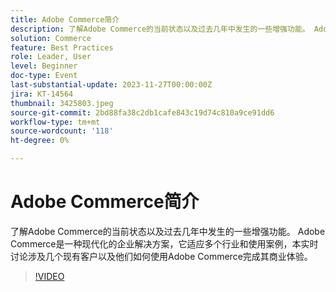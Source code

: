 ```yaml
---
title: Adobe Commerce简介
description: 了解Adobe Commerce的当前状态以及过去几年中发生的一些增强功能。 Adobe Commerce是一种现代化的企业解决方案，它适应多个行业和使用案例，本实时讨论涉及几个现有客户以及他们如何使用Adobe Commerce完成其商业体验。
solution: Commerce
feature: Best Practices
role: Leader, User
level: Beginner
doc-type: Event
last-substantial-update: 2023-11-27T00:00:00Z
jira: KT-14564
thumbnail: 3425803.jpeg
source-git-commit: 2bd88fa38c2db1cafe843c19d74c810a9ce91dd6
workflow-type: tm+mt
source-wordcount: '118'
ht-degree: 0%

---
```



# Adobe Commerce简介

了解Adobe Commerce的当前状态以及过去几年中发生的一些增强功能。 Adobe Commerce是一种现代化的企业解决方案，它适应多个行业和使用案例，本实时讨论涉及几个现有客户以及他们如何使用Adobe Commerce完成其商业体验。

>[!VIDEO](https://video.tv.adobe.com/v/3425803/?learn=on)
